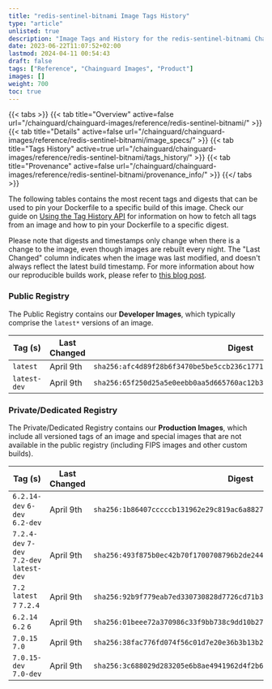 ```yaml
---
title: "redis-sentinel-bitnami Image Tags History"
type: "article"
unlisted: true
description: "Image Tags and History for the redis-sentinel-bitnami Chainguard Image"
date: 2023-06-22T11:07:52+02:00
lastmod: 2024-04-11 00:54:43
draft: false
tags: ["Reference", "Chainguard Images", "Product"]
images: []
weight: 700
toc: true
---
```


{{< tabs >}}
{{< tab title="Overview" active=false url="/chainguard/chainguard-images/reference/redis-sentinel-bitnami/" >}}
{{< tab title="Details" active=false url="/chainguard/chainguard-images/reference/redis-sentinel-bitnami/image_specs/" >}}
{{< tab title="Tags History" active=true url="/chainguard/chainguard-images/reference/redis-sentinel-bitnami/tags_history/" >}}
{{< tab title="Provenance" active=false url="/chainguard/chainguard-images/reference/redis-sentinel-bitnami/provenance_info/" >}}
{{</ tabs >}}

The following tables contains the most recent tags and digests that can be used to pin your Dockerfile to a specific build of this image. Check our guide on [Using the Tag History API](/chainguard/chainguard-images/using-the-tag-history-api/) for information on how to fetch all tags from an image and how to pin your Dockerfile to a specific digest.

Please note that digests and timestamps only change when there is a change to the image, even though images are rebuilt every night. The "Last Changed" column indicates when the image was last modified, and doesn't always reflect the latest build timestamp. For more information about how our reproducible builds work, please refer to [this blog post](https://www.chainguard.dev/unchained/reproducing-chainguards-reproducible-image-builds).

### Public Registry
The Public Registry contains our **Developer Images**, which typically comprise the `latest*` versions of an image.

| Tag (s)       | Last Changed | Digest                                                                    |
|---------------|--------------|---------------------------------------------------------------------------|
|  `latest`     | April 9th    | `sha256:afc4d89f28b6f3470be5be5ccb236c177113147d3ca0507579bfadcb9c2b8f20` |
|  `latest-dev` | April 9th    | `sha256:65f250d25a5e0eebb0aa5d665760ac12b3b2fcf32e91bea669db191b628f23eb` |


### Private/Dedicated Registry
The Private/Dedicated Registry contains our **Production Images**, which include all versioned tags of an image and special images that are not available in the public registry (including FIPS images and other custom builds).

| Tag (s)                                     | Last Changed | Digest                                                                    |
|---------------------------------------------|--------------|---------------------------------------------------------------------------|
|  `6.2.14-dev` `6-dev` `6.2-dev`             | April 9th    | `sha256:1b86407cccccb131962e29c819ac6a8827f8c5fe50b7a0234416409e1cd01417` |
|  `7.2.4-dev` `7-dev` `7.2-dev` `latest-dev` | April 9th    | `sha256:493f875b0ec42b70f1700708796b2de244151a2bc8e6c15528fda8a3821685cd` |
|  `7.2` `latest` `7` `7.2.4`                 | April 9th    | `sha256:92b9f779eab7ed330730828d7726cd71b34177dafa27380cc34e043e1d45ef86` |
|  `6.2.14` `6.2` `6`                         | April 9th    | `sha256:01beee72a370986c33f9bb738c9dd10b27b936f084cb8732d0525e2c981d382a` |
|  `7.0.15` `7.0`                             | April 9th    | `sha256:38fac776fd074f56c01d7e20e36b3b13b2b35d5ae5bf3114b6d0d5839a1695c6` |
|  `7.0.15-dev` `7.0-dev`                     | April 9th    | `sha256:3c688029d283205e6b8ae4941962d4f2b694499b9fdca85bf6f0498ab562be76` |

